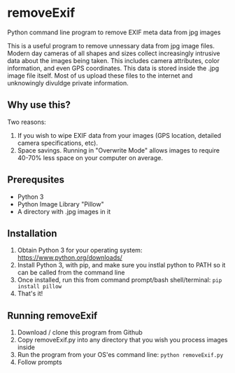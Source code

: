 # removeExif
Python command line program to remove EXIF meta data from jpg images

This is a useful program to remove unnessary data from jpg image files. Modern day cameras of all shapes and sizes collect increasingly intrusive data about the images being taken. This includes camera attributes, color information, and even GPS coordinates. This data is stored inside the .jpg image file itself. Most of us upload these files to the internet and unknowingly divuldge private information. 

## Why use this?
Two reasons:
1) If you wish to wipe EXIF data from your images (GPS location, detailed camera specifications, etc).
2) Space savings. Running in "Overwrite Mode" allows images to require 40-70% less space on your computer on average.

## Prerequsites
* Python 3
* Python Image Library "Pillow"
* A directory with .jpg images in it

## Installation
1) Obtain Python 3 for your operating system: https://www.python.org/downloads/
2) Install Python 3, with pip, and make sure you instlal python to PATH so it can be called from the command line
3) Once installed, run this from command prompt/bash shell/terminal: `pip install pillow`
4) That's it!

## Running removeExif
1) Download / clone this program from Github
2) Copy removeExif.py into any directory that you wish you process images inside
3) Run the program from your OS'es command line: `python removeExif.py`
4) Follow prompts
